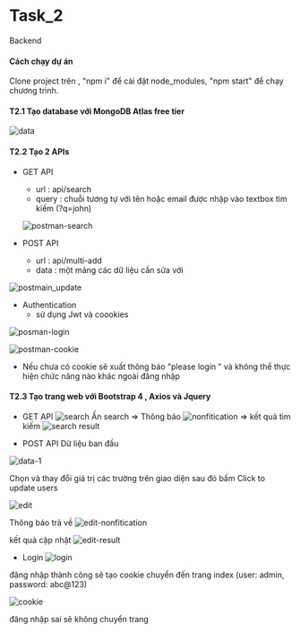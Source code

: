# Task_2
Backend

#### Cách chạy dự án
Clone project trên  , "npm i" để cài đặt  node_modules, "npm start" để chạy chương trình.

#### T2.1 Tạo database với MongoDB Atlas free tier

![data](https://user-images.githubusercontent.com/72057059/150640703-fc291ee6-81a3-4a9c-84d4-3321c1e00577.PNG)

#### T2.2 Tạo 2 APIs
- GET API
  - url : api/search
  - query : chuỗi tương tự với tên hoặc email được nhập vào textbox tìm kiếm  (?q=john)
  
  ![postman-search](https://user-images.githubusercontent.com/72057059/150640712-35dcbd27-9714-4af4-87ea-9d40438f8fc8.PNG)

- POST API
  - url : api/multi-add
  - data : một mảng các dữ liệu cần sửa với
 
 ![postmain_update](https://user-images.githubusercontent.com/72057059/150640721-1a9e4616-37a7-4faf-af80-010bdfba80f8.PNG)

 
 - Authentication 
   - sử dụng Jwt và coookies

  ![posman-login](https://user-images.githubusercontent.com/72057059/150640728-d1efb458-eb81-4180-9950-6b7ca7f88809.PNG)
  
  ![postman-cookie](https://user-images.githubusercontent.com/72057059/150640863-0c6d1c48-be0a-475f-a6e6-b7e0dd8e23db.PNG)
 
 - Nếu chưa có cookie sẽ xuất thông báo "please login " và không thể thực hiện chức năng nào khác ngoài đăng nhập 
  
 #### T2.3 Tạo trang web với  Bootstrap 4 , Axios và Jquery
 
 - GET API
 ![search](https://user-images.githubusercontent.com/72057059/150640757-960b964c-707b-4bef-a3a4-2baf2a6b4e1b.png)
 Ấn search => Thông báo
 ![nonfitication](https://user-images.githubusercontent.com/72057059/150640786-8d8ea753-03f0-436c-a925-c1b3a5759a75.PNG)
 => kết quả tìm kiếm 
 ![search result](https://user-images.githubusercontent.com/72057059/150640813-3745b7ff-22a5-490d-be58-5e677f30f8ff.PNG)

 
 - POST API
 Dữ liệu ban đầu
  
  ![data-1](https://user-images.githubusercontent.com/72057059/150641027-7d1ea652-5854-4425-ade7-c816c8ed9599.PNG)
  
  Chọn và thay đổi giá trị các trường trên giao diện sau đó bấm Click to update users
  
  ![edit](https://user-images.githubusercontent.com/72057059/150641049-9041d1ed-f128-43f9-83f7-72f5a9664c26.PNG)
  
  Thông báo trả về 
  ![edit-nonfitication](https://user-images.githubusercontent.com/72057059/150641078-f6232850-d462-4b79-b13f-fd8d4e1cd4d3.PNG)
  
  kết quả cập nhật 
  ![edit-result](https://user-images.githubusercontent.com/72057059/150641110-d1a37afe-9d26-4973-9555-15f42c296a95.PNG)
  
  - Login 
  ![login](https://user-images.githubusercontent.com/72057059/150641147-505208e0-ed68-4745-a58e-c4bba2ee9ab2.PNG)
  
  đăng nhập thành công sẽ  tạo cookie chuyển đến trang index (user: admin, password: abc@123)
    
   ![cookie](https://user-images.githubusercontent.com/72057059/150641270-1b5a5873-9d26-42bf-ada4-c5787ba5c12e.PNG)
   
   đăng nhập sai sẽ không chuyển trang
    

    




  
 
